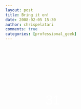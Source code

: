 ```yaml
---
layout: post
title: Bring it on!
date: 2008-02-05 15:30
author: chrispelatari
comments: true
categories: [professional_geek]
---
```

<a href="http://www.justsayhi.com/bb/fight5" style="background:transparent url('http://assets.justsayhi.com/badges/306/227/fight5.8m7oag93g3.jpg') no-repeat scroll 0;display:block;font-size:42px;-moz-background-clip:-moz-initial;-moz-background-origin:-moz-initial;width:296px;color:rgb(255,255,255);padding-top:145px;font-family:Arial, sans-serif;height:84px;text-align:center;text-decoration:none;">31</a>
<p> </p>
